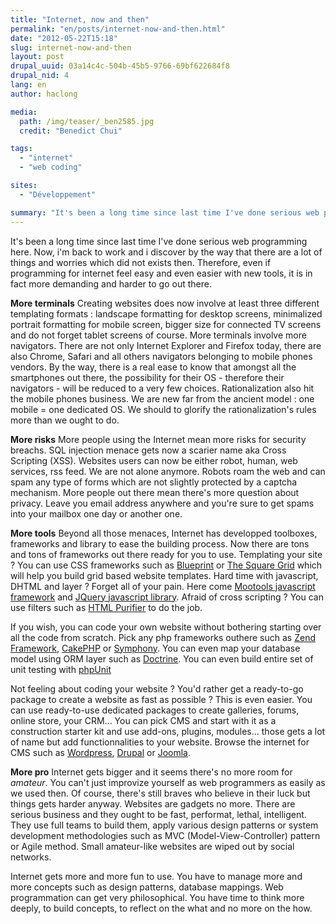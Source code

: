```yaml
---
title: "Internet, now and then"
permalink: "en/posts/internet-now-and-then.html"
date: "2012-05-22T15:18"
slug: internet-now-and-then
layout: post
drupal_uuid: 03a14c4c-504b-45b5-9766-69bf622684f8
drupal_nid: 4
lang: en
author: haclong

media:
  path: /img/teaser/_ben2585.jpg
  credit: "Benedict Chui"

tags:
  - "internet"
  - "web coding"

sites:
  - "Développement"

summary: "It's been a long time since last time I've done serious web programming here. Now, i'm back to work and i discover by the way that there are a lot of things and worries which did not exists then. Therefore, even if programming for internet feel easy and even easier with new tools, it is in fact more demanding and hard to go out there."
---
```


It's been a long time since last time I've done serious web programming here. Now, i'm back to work and i discover by the way that there are a lot of things and worries which did not exists then. Therefore, even if programming for internet feel easy and even easier with new tools, it is in fact more demanding and harder to go out there.

**More terminals**
Creating websites does now involve at least three different templating formats : landscape formatting for desktop screens, minimalized portrait formatting for mobile screen, bigger size for connected TV screens and do not forget tablet screens of course. More terminals involve more navigators. There are not only Internet Explorer and Firefox today, there are also Chrome, Safari and all others navigators belonging to mobile phones vendors.
By the way, there is a real ease to know that amongst all the smartphones out there, the possibility for their OS - therefore their navigators - will be reduced to a very few choices. Rationalization also hit the mobile phones business. We are new far from the ancient model : one mobile = one dedicated OS. We should to glorify the rationalization's rules more than we ought to do.

**More risks**
More people using the Internet mean more risks for security breachs. SQL injection menace gets now a scarier name aka Cross Scripting (XSS). Websites users can now be either robot, human, web services, rss feed. We are not alone anymore. Robots roam the web and can spam any type of forms which are not slightly protected by a captcha mechanism. More people out there mean there's more question about privacy. Leave you email address anywhere and you're sure to get spams into your mailbox one day or another one.

**More tools**
Beyond all those menaces, Internet has developped toolboxes, frameworks and library to ease the building process. Now there are tons and tons of frameworks out there ready for you to use. Templating your site ? You can use CSS frameworks such as <a href="http://www.blueprintcss.org/">Blueprint</a> or <a href="http://thesquaregrid.com/">The Square Grid</a> which will help you build grid based website templates. Hard time with javascript, DHTML and layer ? Forget all of your pain. Here come <a href="http://mootools.net/">Mootools javascript framework</a> and <a href="http://jquery.com/">JQuery javascript library</a>. Afraid of cross scripting ? You can use filters such as <a href="http://htmlpurifier.org/">HTML Purifier</a> to do the job.

If you wish, you can code your own website without bothering starting over all the code from scratch. Pick any php frameworks outhere such as <a href="http://framework.zend.com/">Zend Framework</a>, <a href="http://cakephp.org/">CakePHP</a> or <a href="http://www.symfony-project.org/">Symphony</a>. You can even map your database model using ORM layer such as <a href="http://www.doctrine-project.org/">Doctrine</a>. You can even build entire set of unit testing with <a href="https://github.com/sebastianbergmann/phpunit">phpUnit</a>

Not feeling about coding your website ? You'd rather get a ready-to-go package to create a website as fast as possible ? This is even easier. You can use ready-to-use dedicated packages to create galleries, forums, online store, your CRM... You can pick CMS and start with it as a construction starter kit and use add-ons, plugins, modules... those gets a lot of name but add functionnalities to your website. Browse the internet for CMS such as <a href="http://wordpress.org">Wordpress</a>, <a href="http://drupal.org">Drupal</a> or <a href="http://www.joomla.org/">Joomla</a>.

**More pro**
Internet gets bigger and it seems there's no more room for *amateur*. You can't just improvize yourself as web programmers as easily as we used then. Of course, there's still braves who believe in their luck but things gets harder anyway. Websites are gadgets no more. There are serious business and they ought to be fast, performat, lethal, intelligent. They use full teams to build them, apply various design patterns or system development methodologies such as MVC (Model-View-Controller) pattern or Agile method. Small amateur-like websites are wiped out by social networks.

Internet gets more and more fun to use. You have to manage more and more concepts such as design patterns, database mappings. Web programmation can get very philosophical. You have time to think more deeply, to build concepts, to reflect on the what and no more on the how.
